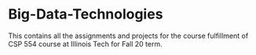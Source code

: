 # Big-Data-Technologies
This contains all the assignments and projects for the course fulfillment of CSP 554 course at Illinois Tech for Fall 20 term.
